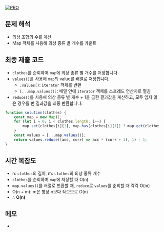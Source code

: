 [![PRO]][Link]

## 문제 해석

- 의상 조합의 수를 계산
- Map 객체를 사용해 의상 종류 별 개수를 카운트

## 최종 제출 코드

-  `clothes`를 순회하며 `map`에 의상 종류 별 개수를 저장합니다.
-  `values()`를 사용해 `map`의 value를 배열로 저장합니다.
   - `.values()`: `iterator` 객체를 반환
   - `[...map.values()]`: 배열 안에 `iterator` 객체를 스프레드 연산자로 펼침
-   `reduce()`를 사용해 의상 종류 별 개수 + 1을 곱한 결과값을 계산하고, 모두 입지 않은 경우를 뺀 결과값을 최종 반환합니다. 

```js
function solution(clothes) {
    const map = new Map();
    for (let i = 0; i < clothes.length; i++) {
        map.set(clothes[i][1], map.has(clothes[i][1]) ? map.get(clothes[i][1]) + 1 : 1);
    }
    const values = [...map.values()];
    return values.reduce((acc, curr) => acc * (curr + 1), 1) - 1;
}
```

## 시간 복잡도

- n: `clothes`의 길이, m: `clothes`의 의상 종류 개수
- `clothes`를 순회하며 `map`에 저장할 때 O(n)
- `map.values()`를 배열로 변환할 때, `reduce`로 `values`를 순회할 때 각각 O(m)
- O(n + m): m은 항상 n보다 작으므로 O(n)
- **∴ O(n)**

## 메모

-

<!---------------------------------------------------------------------------->

[PRO]: https://github.com/GoSSaChin/algorithm-js/assets/107768516/67c43b52-bc3f-4571-a249-5519021afbb0
[Link]: https://school.programmers.co.kr/learn/courses/30/lessons/42578
